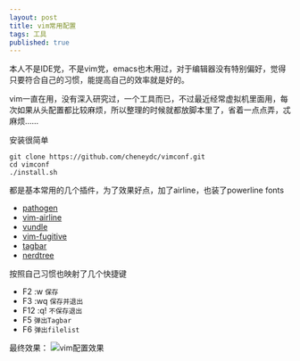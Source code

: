 ```yaml
---
layout: post
title: vim常用配置
tags: 工具 
published: true
---
```


本人不是IDE党，不是vim党，emacs也木用过，对于编辑器没有特别偏好，觉得只要符合自己的习惯，能提高自己的效率就是好的。

vim一直在用，没有深入研究过，一个工具而已，不过最近经常虚拟机里面用，每次如果从头配置都比较麻烦，所以整理的时候就都放脚本里了，省着一点点弄，忒麻烦……

安装很简单

```
git clone https://github.com/cheneydc/vimconf.git
cd vimconf
./install.sh
```

都是基本常用的几个插件，为了效果好点，加了airline，也装了powerline fonts


- [pathogen](https://github.com/tpope/vim-pathogen)
- [vim-airline](https://github.com/bling/vim-airline)
- [vundle](https://github.com/VundleVim/Vundle.vim)
- [vim-fugitive](https://github.com/tpope/vim-fugitive)
- [tagbar](https://github.com/majutsushi/tagbar)
- [nerdtree](https://github.com/scrooloose/nerdtree)


按照自己习惯也映射了几个快捷键


- F2 :w `保存`
- F3 :wq `保存并退出`
- F12 :q! `不保存退出`
- F5 `弹出Tagbar`
- F6 `弹出filelist`


最终效果：
![vim配置效果](https://raw.githubusercontent.com/cheneydc/blog/gh-pages/assets/img/post/20151009-vim.png)

